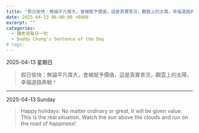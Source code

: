 ```yaml
---
title: "假日愉快：無論平凡偉大，會被賦予價值，這是真實景況，觀雲上的太陽，幸福道路奔馳！ <br> Happy holidays: No matter ordinary or great, it will be given value. This is the real situation. Watch the sun above the clouds and run on the road of happiness!"
date: 2025-04-13 06:00:00 +0800
excerpt: ""
categories:
  - 鍾老爸每日一句
  - Daddy Chung's Sentence of the Day
# tags:
---
```


2025-04-13 星期日

> 假日愉快：無論平凡偉大，會被賦予價值，這是真實景況，觀雲上的太陽，幸福道路奔馳！

---

2025-04-13 Sunday

> Happy holidays: No matter ordinary or great, it will be given value. This is the real situation. Watch the sun above the clouds and run on the road of happiness!
